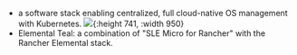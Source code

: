 - a software stack enabling centralized, full cloud-native OS management with Kubernetes.
  ![](https://elemental.docs.rancher.com/assets/images/elemental-arch-v1.3_nobg-cbe062db521c514fc332b92ff6e7f3d5.png){:height 741, :width 950}
- Elemental Teal: a combination of "SLE Micro for Rancher" with the Rancher Elemental stack.